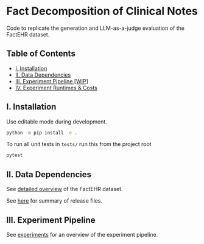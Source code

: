 # Fact Decomposition of Clinical Notes

Code to replicate the generation and LLM-as-a-judge evaluation of the FactEHR dataset. 

## Table of Contents
- [I. Installation](#i-installation)
- [II. Data Dependencies](#ii-data-dependencies)
- [III. Experiment Pipeline [WIP]](#iii-experiment-workflow-wip)
- [IV. Experiment Runtimes & Costs](docs/runtimes.md)

## I. Installation

Use editable mode during development.

```bash
python -m pip install -e .
```

To run all unit tests in `tests/` run this from the project root

```bash
pytest
```

## II. Data Dependencies

See [detailed overview](docs/dataset_summary.md) of the FactEHR dataset. 

See [here](docs/release_files.md) for summary of release files.
 
## III. Experiment Pipeline 
See [experiments](docs/experiments.md) for an overview of the experiment pipeline.
